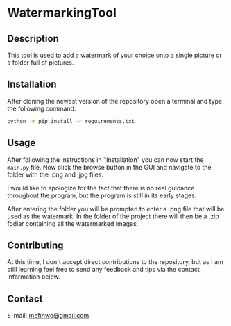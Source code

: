 # WatermarkingTool
## Description
This tool is used to add a watermark of your choice onto a single picture or a folder full of pictures.
## Installation
After cloning the newest version of the repository open a terminal and type the following command: 
```bash
python -m pip install -r requirements.txt
```
## Usage
After following the instructions in "Installation" you can now start the ``main.py`` file. Now click the browse button in the GUI and navigate to the folder with the .png and .jpg files. 

I would like to apologize for the fact that there is no real guidance throughout the program, but the program is still in its early stages.

After entering the folder you will be prompted to enter a .png file that will be used as the watermark. In the folder of the project there will then be a .zip fodler containing all the watermarked images.
## Contributing
At this time, I don't accept direct contributions to the repository, but as I am still learning feel free to send any feedback and tips via the contact information below.
## Contact
E-mail: mefinwo@gmail.com
